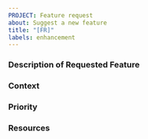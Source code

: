 ```yaml
---
PROJECT: Feature request
about: Suggest a new feature
title: "[FR]"
labels: enhancement
---
```


<!--
  CHECKLIST:

  1. Is this the right issue type? Or is it a bug report?
  2. Is this a new issue?
    You can check the issues tab for all current issues.
    <img src='https://cdn.zappy.app/2e001d515aea2ed4a3942cd04ee2e761.png' width='600'>

    You can also see results for related issues while writing the new issue.
    <img src='https://cdn.zappy.app/9650571c7d6916b0bba92a8e02cb09e0.png' width='600'>

    If there is an existing issue, react with a thumbs up emoji on the initial post to upvote it!
    <img src='https://cdn.zappy.app/3e2b72f9011120cb814bbfd24e66bdc0.png' width='600'>

  3. Is this about a single topic? If not, create multiple issues and cross-reference.
-->

### Description of Requested Feature

### Context

<!--
     What is the background of where this request is coming from?
    What actions do you plan to take once the feature is created?
-->

### Priority

<!--
     How important is this request to you?
     How would you use it?
-->

### Resources

<!--
     Screenshots,
     Slack conversations,
     Jira/Trello cards,
     any additional context,
-->
